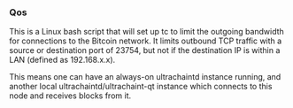 ### Qos ###

This is a Linux bash script that will set up tc to limit the outgoing bandwidth for connections to the Bitcoin network. It limits outbound TCP traffic with a source or destination port of 23754, but not if the destination IP is within a LAN (defined as 192.168.x.x).

This means one can have an always-on ultrachaintd instance running, and another local ultrachaintd/ultrachaint-qt instance which connects to this node and receives blocks from it.
